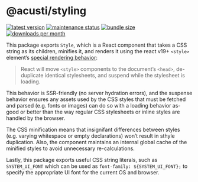 # @acusti/styling

[![latest version](https://img.shields.io/npm/v/@acusti/styling?style=for-the-badge)](https://www.npmjs.com/package/@acusti/styling)
[![maintenance status](https://img.shields.io/npms-io/maintenance-score/@acusti/styling?style=for-the-badge)](https://npms.io/search?q=%40acusti%2Fstyling)
[![bundle size](https://img.shields.io/bundlephobia/minzip/@acusti/styling?style=for-the-badge)](https://bundlephobia.com/package/@acusti/styling)
[![downloads per month](https://img.shields.io/npm/dm/@acusti/styling?style=for-the-badge)](https://www.npmjs.com/package/@acusti/styling)

This package exports `Style`, which is a React component that takes a CSS string as its children, minifies it, and renders it using the react v19+ `<style>` element’s [special rendering behavior](https://react.dev/reference/react-dom/components/style#special-rendering-behavior):

> React will move `<style>` components to the document’s `<head>`, de-duplicate identical stylesheets, and suspend while the stylesheet is loading.

This behavior is SSR-friendly (no server hydration errors), and the suspense behavior ensures any assets used by the CSS styles that must be fetched and parsed (e.g. fonts or images) can do so with a loading behavior as-good or better than the way regular CSS stylesheets or inline styles are handled by the browser.

The CSS minification means that insignifant differences between styles (e.g. varying whitespace or empty declarations) won’t result in sthyle duplication. Also, the component maintains an internal global cache of the minified styles to avoid unnecessary re-calculations.

Lastly, this package exports useful CSS string literals, such as `SYSTEM_UI_FONT` which can
be used as `font-family: ${SYSTEM_UI_FONT};` to specify the appropriate UI
font for the current OS and browser.
